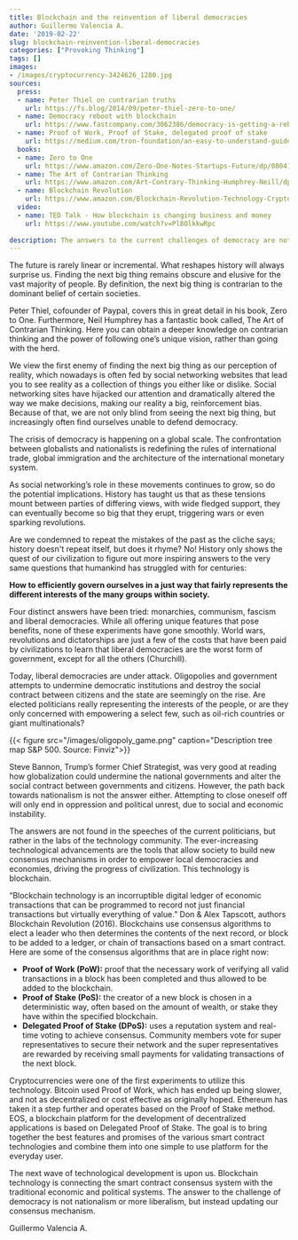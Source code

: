 ```yaml
---
title: Blockchain and the reinvention of liberal democracies 
author: Guillermo Valencia A.
date: '2019-02-22'
slug: blockchain-reinvention-liberal-democracies 
categories: ["Provoking Thinking"]
tags: []
images:
- /images/cryptocurrency-3424626_1280.jpg
sources:
  press:
  - name: Peter Thiel on contrarian truths
    url: https://fs.blog/2014/09/peter-thiel-zero-to-one/
  - name: Democracy reboot with blockchain
    url: https://www.fastcompany.com/3062386/democracy-is-getting-a-reboot-on-the-blockchain
  - name: Proof of Work, Proof of Stake, delegated proof of stake
    url: https://medium.com/tron-foundation/an-easy-to-understand-guide-to-pow-pos-dpos-consensus-mechanism-and-super-representative-eb1f5504a8e
  books:
  - name: Zero to One
    url: https://www.amazon.com/Zero-One-Notes-Startups-Future/dp/0804139296
  - name: The Art of Contrarian Thinking
    url: https://www.amazon.com/Art-Contrary-Thinking-Humphrey-Neill/dp/087004110X 
  - name: Blockchain Revolution
    url: https://www.amazon.com/Blockchain-Revolution-Technology-Cryptocurrencies-Changing/dp/151135769X
  video:
  - name: TED Talk - How blockchain is changing business and money
    url: https://www.youtube.com/watch?v=Pl8OlkkwRpc
  
description: The answers to the current challenges of democracy are not nationalism or more liberalism, but the updating of our mechanism to reach consensus.Technology will reshape the democracy of masses.
---
```

The future is rarely linear or incremental. What reshapes history will always surprise us.
Finding the next big thing remains obscure and elusive for the vast majority of people. By definition, the next big thing is contrarian to the dominant belief of certain societies.

Peter Thiel, cofounder of Paypal, covers this in great detail in his book, Zero to One. Furthermore, Neil Humphrey has a fantastic book called, The Art of Contrarian Thinking. Here you can obtain a deeper knowledge on contrarian thinking and the power of following one’s unique vision, rather than going with the herd.

We view the first enemy of finding the next big thing as our perception of reality, which nowadays is often fed by social networking websites that lead you to see reality as a collection of things you either like or dislike.  Social networking sites have hijacked our attention and dramatically altered the way we make decisions, making our reality a big, reinforcement bias. Because of that, we are not only blind from seeing the next big thing, but increasingly often find ourselves unable to defend democracy. 

The crisis of democracy is happening on a global scale. The confrontation between globalists and nationalists is redefining the rules of international trade, global immigration and the architecture of the international monetary system. 

As social networking’s role in these movements continues to grow, so do the potential implications. History has taught us that as these tensions mount between parties of differing views, with wide fledged support, they can eventually become so big that they erupt, triggering wars or even sparking revolutions. 

Are we condemned to repeat the mistakes of the past as the cliche says; history doesn't repeat itself, but does it rhyme? No! History only shows the quest of our civilization to figure out more inspiring answers to the very same questions that humankind has struggled with for centuries:

**How to efficiently govern ourselves in a just way that fairly represents the different interests of the many groups within society.**

Four distinct answers have been tried: monarchies, communism, fascism and liberal democracies. While all offering unique features that pose benefits, none of these experiments have gone smoothly.  World wars, revolutions and dictatorships are just a few of the costs that have been paid by civilizations to learn that liberal democracies are the worst form of government, except for all the others (Churchill).

Today, liberal democracies are under attack. Oligopolies and government attempts to undermine democratic institutions and destroy the social contract between citizens and the state are seemingly on the rise. Are elected politicians really representing the interests of the people, or are they only concerned with empowering a select few, such as oil-rich countries or giant multinationals?

{{< figure src="/images/oligopoly_game.png" caption="Description tree map S&P 500. Source: Finviz">}}

Steve Bannon, Trump’s former Chief Strategist, was very good at reading how globalization could undermine the national governments and alter the social contract between governments and citizens. However, the path back towards nationalism is not the answer either.  Attempting to close oneself off will only end in oppression and political unrest, due to social and economic instability.

The answers are not found in the speeches of the current politicians, but rather in the labs of the technology community.  The ever-increasing technological advancements are the tools that allow society to build new consensus mechanisms in order to empower local democracies and economies, driving the progress of civilization. This technology is blockchain.

“Blockchain technology is an incorruptible digital ledger of economic transactions that can be programmed to record not just financial transactions but virtually everything of value.” Don & Alex Tapscott, authors Blockchain Revolution (2016). Blockchains use consensus algorithms to elect a leader who then determines the contents of the next record, or block to be added to a ledger, or chain of transactions based on a smart contract. Here are some of the consensus algorithms that are in place right now:

- **Proof of Work (PoW):** proof that the necessary work of verifying all valid transactions in a block has been completed and thus allowed to be added to the blockchain. 
- **Proof of Stake (PoS):** the creator of a new block is chosen in a deterministic way, often based on the amount of wealth, or stake they have within the specified blockchain.
- **Delegated Proof of Stake (DPoS):** uses a reputation system and real-time voting to achieve consensus. Community members vote for super representatives to secure their network and the super representatives are rewarded by receiving small payments for validating transactions of the next block.

Cryptocurrencies were one of the first experiments to utilize this technology. Bitcoin used Proof of Work, which has ended up being slower, and not as decentralized or cost effective as originally hoped. Ethereum has taken it a step further and operates based on the Proof of Stake method. EOS, a blockchain platform for the development of decentralized applications is based on Delegated Proof of Stake. The goal is to bring together the best features and promises of the various smart contract technologies and combine them into one simple to use platform for the everyday user.

The next wave of technological development is upon us. Blockchain technology is connecting the smart contract consensus system with the traditional economic and political systems. The answer to the challenge of democracy is not nationalism or more liberalism, but instead updating our consensus mechanism. 

Guillermo Valencia A.
